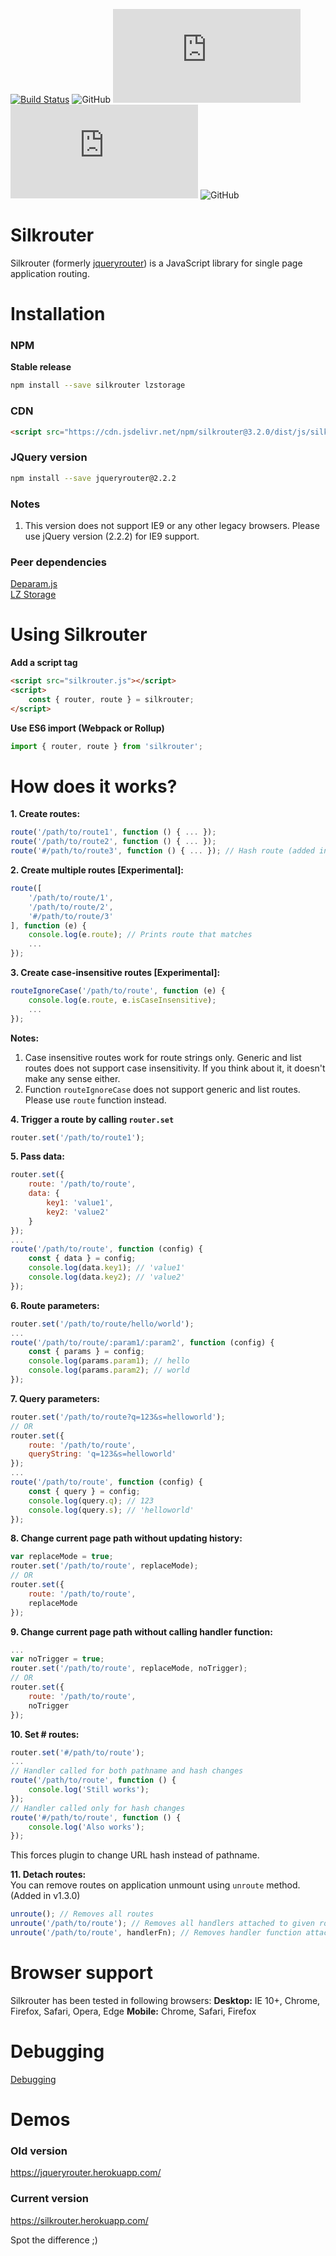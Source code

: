 [![Build Status](https://travis-ci.org/scssyworks/silkrouter.svg?branch=master)](https://travis-ci.org/scssyworks/silkrouter) ![GitHub](https://img.shields.io/github/license/scssyworks/silkrouter) ![GitHub file size in bytes](https://img.shields.io/github/size/scssyworks/silkrouter/dist/js/silkrouter.min.js?label=minified) ![GitHub file size in bytes](https://img.shields.io/github/size/scssyworks/silkrouter/dist/js/silkrouter.js?label=uncompressed) ![GitHub](https://img.shields.io/github/license/scssyworks/silkrouter) 

# Silkrouter
Silkrouter (formerly <a href="https://github.com/scssyworks/silkrouter/tree/feature/ver2">jqueryrouter</a>) is a JavaScript library for single page application routing.

# Installation

### NPM
<b>Stable release</b>
```sh
npm install --save silkrouter lzstorage
```

### CDN
```html
<script src="https://cdn.jsdelivr.net/npm/silkrouter@3.2.0/dist/js/silkrouter.min.js"></script>
```

### JQuery version
```sh
npm install --save jqueryrouter@2.2.2
```

### Notes
1. This version does not support IE9 or any other legacy browsers. Please use jQuery version (2.2.2) for IE9 support.

### Peer dependencies
<a href="https://www.npmjs.com/package/deparam.js">Deparam.js</a><br>
<a href="https://www.npmjs.com/package/lzstorage">LZ Storage</a>

# Using Silkrouter

<b>Add a script tag</b><br/>
```html
<script src="silkrouter.js"></script>
<script>
    const { router, route } = silkrouter;
</script>
```

<b>Use ES6 import (Webpack or Rollup)</b><br/>
```js
import { router, route } from 'silkrouter';
```

# How does it works?
<b>1. Create routes:</b><br/>
```js
route('/path/to/route1', function () { ... });
route('/path/to/route2', function () { ... });
route('#/path/to/route3', function () { ... }); // Hash route (added in v3)
```

<b>2. Create multiple routes [Experimental]:</b><br/>
```js
route([
    '/path/to/route/1',
    '/path/to/route/2',
    '#/path/to/route/3'
], function (e) {
    console.log(e.route); // Prints route that matches
    ... 
});
```

<b>3. Create case-insensitive routes [Experimental]: </b><br/>
```js
routeIgnoreCase('/path/to/route', function (e) {
    console.log(e.route, e.isCaseInsensitive);
    ...
});
```
<b>Notes:</b><br/>
1. Case insensitive routes work for route strings only. Generic and list routes does not support case insensitivity. If you think about it, it doesn't make any sense either.<br/>
2. Function ``routeIgnoreCase`` does not support generic and list routes. Please use ``route`` function instead.<br/>

<b>4. Trigger a route by calling <code>router.set</code></b><br/>
```js
router.set('/path/to/route1');
```

<b>5. Pass data:</b><br/>
```js
router.set({
    route: '/path/to/route',
    data: {
        key1: 'value1',
        key2: 'value2'
    }
});
...
route('/path/to/route', function (config) {
    const { data } = config;
    console.log(data.key1); // 'value1'
    console.log(data.key2); // 'value2'
});
```
<b>6. Route parameters:</b><br/>
```js
router.set('/path/to/route/hello/world');
...
route('/path/to/route/:param1/:param2', function (config) {
    const { params } = config;
    console.log(params.param1); // hello
    console.log(params.param2); // world
});
```
<b>7. Query parameters:</b><br/>
```js
router.set('/path/to/route?q=123&s=helloworld');
// OR
router.set({
    route: '/path/to/route',
    queryString: 'q=123&s=helloworld'
});
...
route('/path/to/route', function (config) {
    const { query } = config;
    console.log(query.q); // 123
    console.log(query.s); // 'helloworld'
});
```
<b>8. Change current page path without updating history:</b><br/>
```js
var replaceMode = true;
router.set('/path/to/route', replaceMode);
// OR
router.set({
    route: '/path/to/route',
    replaceMode
});
```
<b>9. Change current page path without calling handler function:</b><br/>
```js
...
var noTrigger = true;
router.set('/path/to/route', replaceMode, noTrigger);
// OR
router.set({
    route: '/path/to/route',
    noTrigger
});
```
<b>10. Set \# routes:</b><br/>
```js
router.set('#/path/to/route');
...
// Handler called for both pathname and hash changes
route('/path/to/route', function () {
    console.log('Still works');
});
// Handler called only for hash changes
route('#/path/to/route', function () {
    console.log('Also works');
});
```
This forces plugin to change URL hash instead of pathname.<br/>

<b>11. Detach routes:</b><br/>
You can remove routes on application unmount using ``unroute`` method. (Added in v1.3.0)

```js
unroute(); // Removes all routes
unroute('/path/to/route'); // Removes all handlers attached to given route
unroute('/path/to/route', handlerFn); // Removes handler function attached to the given route
```

# Browser support
Silkrouter has been tested in following browsers:
<b>Desktop:</b> IE 10+, Chrome, Firefox, Safari, Opera, Edge
<b>Mobile:</b> Chrome, Safari, Firefox

# Debugging
<a href="https://github.com/scssyworks/silkrouter/blob/master/DEBUGGING.md">Debugging</a>

# Demos

### Old version
https://jqueryrouter.herokuapp.com/

### Current version
https://silkrouter.herokuapp.com/

Spot the difference ;)
